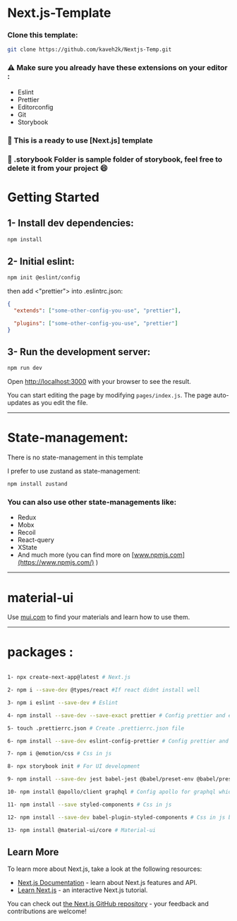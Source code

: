 # Next.js-Template

### Clone this template:

```bash
git clone https://github.com/kaveh2k/Nextjs-Temp.git
```

### :warning: Make sure you already have these extensions on your editor :

- Eslint
- Prettier
- Editorconfig
- Git
- Storybook

### :floppy_disk: This is a ready to use [Next.js] template

### :paperclip: .storybook Folder is sample folder of storybook, feel free to delete it from your project :smile:

# Getting Started

## 1- Install dev dependencies:

```bash
npm install

```

## 2- Initial eslint:

```bash
npm init @eslint/config

```

then add <"prettier"> into .eslintrc.json:

```json
{
  "extends": ["some-other-config-you-use", "prettier"],

  "plugins": ["some-other-config-you-use", "prettier"]
}
```

## 3- Run the development server:

```bash
npm run dev

```

Open [http://localhost:3000](http://localhost:3000) with your browser to see the result.

You can start editing the page by modifying `pages/index.js`. The page auto-updates as you edit the file.

---

# State-management:

There is no state-management in this template

I prefer to use zustand as state-management:

```bash
npm install zustand

```

### You can also use other state-managements like:

- Redux
- Mobx
- Recoil
- React-query
- XState
- And much more (you can find more on [www.npmjs.com](https://www.npmjs.com/) )

---

# material-ui

Use [mui.com](https://mui.com/material-ui/) to find your materials and learn how to use them.

---

# packages :

```bash

1- npx create-next-app@latest # Next.js

2- npm i --save-dev @types/react #If react didnt install well

3- npm i eslint --save-dev # Eslint

4- npm install --save-dev --save-exact prettier # Config prettier and eslint on ur code

5- touch .prettierrc.json # Create .prettierrc.json file

6- npm install --save-dev eslint-config-prettier # Config prettier and eslint on ur code

7- npm i @emotion/css # Css in js

8- npx storybook init # For UI development

9- npm install --save-dev jest babel-jest @babel/preset-env @babel/preset-react react-test-renderer # Download and config testing system

10- npm install @apollo/client graphql # Config apollo for graphql which is a data query and manipulation language for APIs

11- npm install --save styled-components # Css in js

12- npm install --save-dev babel-plugin-styled-components # Css in js babel plugin

13- npm install @material-ui/core # Material-ui

```

## Learn More

To learn more about Next.js, take a look at the following resources:

- [Next.js Documentation](https://nextjs.org/docs) - learn about Next.js features and API.
- [Learn Next.js](https://nextjs.org/learn) - an interactive Next.js tutorial.

You can check out [the Next.js GitHub repository](https://github.com/vercel/next.js/) - your feedback and contributions are welcome!
